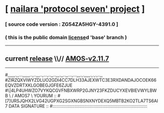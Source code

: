 
# [ [nailara 'protocol seven' project](http://nailara.network/) ]

### [ source code version : ZG54ZA5HGY-4391.0 ]

### ( this is the public domain [license](../license)d 'base' branch )
---
## current [release](https://github.com/nailara-technologies/protocol-7/releases) \\\\// [AMOS-v2.11.7](https://github.com/nailara-technologies/protocol-7/releases/tag/AMOS-v2.11.7)
---

#,,,,,,.,,...,,,,,,..,..,,,..,...,..,,..,,,.,,..,,...,...,,,.,.,,,,,.,.,.,..,,
#ZIRZQXVIWYZDLUO2GDI4CC7DLH33AJEXWTC3E3RXDANDAJOCOEK66EQVZDRTXKLGOBEGJGFE6ZJUE
#\\\|4LP4UHWZO7VYKQCGVFNBXWRP2GJNY23FKZDUCYXEVBIEVWYLBWB \ / AMOS7 \ YOURUM ::
#\[7]URSJQHX2LVG42UGPXG2SGXNGBSNXNYDEXQ5MBTB2KO2TLA7TS6AI 7  DATA SIGNATURE ::
#:::::::::::::::::::::::::::::::::::::::::::::::::::::::::::::::::::::::::::::
